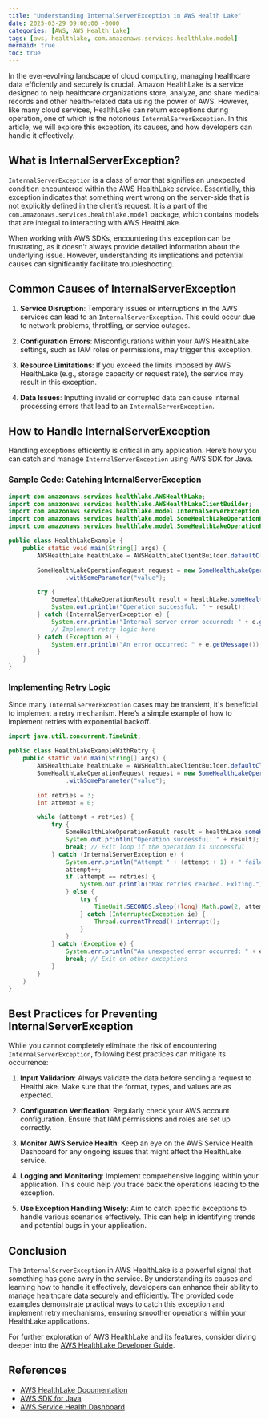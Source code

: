 ```yaml
---
title: "Understanding InternalServerException in AWS Health Lake"
date: 2025-03-29 09:00:00 -0000
categories: [AWS, AWS Health Lake]
tags: [aws, healthlake, com.amazonaws.services.healthlake.model]
mermaid: true
toc: true
---
```



In the ever-evolving landscape of cloud computing, managing healthcare data efficiently and securely is crucial. Amazon HealthLake is a service designed to help healthcare organizations store, analyze, and share medical records and other health-related data using the power of AWS. However, like many cloud services, HealthLake can return exceptions during operation, one of which is the notorious `InternalServerException`. In this article, we will explore this exception, its causes, and how developers can handle it effectively.

## What is InternalServerException?

`InternalServerException` is a class of error that signifies an unexpected condition encountered within the AWS HealthLake service. Essentially, this exception indicates that something went wrong on the server-side that is not explicitly defined in the client’s request. It is a part of the `com.amazonaws.services.healthlake.model` package, which contains models that are integral to interacting with AWS HealthLake.

When working with AWS SDKs, encountering this exception can be frustrating, as it doesn't always provide detailed information about the underlying issue. However, understanding its implications and potential causes can significantly facilitate troubleshooting.

## Common Causes of InternalServerException

1. **Service Disruption**: Temporary issues or interruptions in the AWS services can lead to an `InternalServerException`. This could occur due to network problems, throttling, or service outages.

2. **Configuration Errors**: Misconfigurations within your AWS HealthLake settings, such as IAM roles or permissions, may trigger this exception.

3. **Resource Limitations**: If you exceed the limits imposed by AWS HealthLake (e.g., storage capacity or request rate), the service may result in this exception.

4. **Data Issues**: Inputting invalid or corrupted data can cause internal processing errors that lead to an `InternalServerException`.

## How to Handle InternalServerException

Handling exceptions efficiently is critical in any application. Here’s how you can catch and manage `InternalServerException` using AWS SDK for Java.

### Sample Code: Catching InternalServerException

```java
import com.amazonaws.services.healthlake.AWSHealthLake;
import com.amazonaws.services.healthlake.AWSHealthLakeClientBuilder;
import com.amazonaws.services.healthlake.model.InternalServerException;
import com.amazonaws.services.healthlake.model.SomeHealthLakeOperationRequest;
import com.amazonaws.services.healthlake.model.SomeHealthLakeOperationResult;

public class HealthLakeExample {
    public static void main(String[] args) {
        AWSHealthLake healthLake = AWSHealthLakeClientBuilder.defaultClient();

        SomeHealthLakeOperationRequest request = new SomeHealthLakeOperationRequest()
                .withSomeParameter("value");

        try {
            SomeHealthLakeOperationResult result = healthLake.someHealthLakeOperation(request);
            System.out.println("Operation successful: " + result);
        } catch (InternalServerException e) {
            System.err.println("Internal server error occurred: " + e.getMessage());
            // Implement retry logic here
        } catch (Exception e) {
            System.err.println("An error occurred: " + e.getMessage());
        }
    }
}
```

### Implementing Retry Logic

Since many `InternalServerException` cases may be transient, it's beneficial to implement a retry mechanism. Here’s a simple example of how to implement retries with exponential backoff.

```java
import java.util.concurrent.TimeUnit;

public class HealthLakeExampleWithRetry {
    public static void main(String[] args) {
        AWSHealthLake healthLake = AWSHealthLakeClientBuilder.defaultClient();
        SomeHealthLakeOperationRequest request = new SomeHealthLakeOperationRequest()
                .withSomeParameter("value");

        int retries = 3;
        int attempt = 0;

        while (attempt < retries) {
            try {
                SomeHealthLakeOperationResult result = healthLake.someHealthLakeOperation(request);
                System.out.println("Operation successful: " + result);
                break; // Exit loop if the operation is successful
            } catch (InternalServerException e) {
                System.err.println("Attempt " + (attempt + 1) + " failed due to internal server error: " + e.getMessage());
                attempt++;
                if (attempt == retries) {
                    System.out.println("Max retries reached. Exiting.");
                } else {
                    try {
                        TimeUnit.SECONDS.sleep((long) Math.pow(2, attempt)); // Exponential backoff
                    } catch (InterruptedException ie) {
                        Thread.currentThread().interrupt();
                    }
                }
            } catch (Exception e) {
                System.err.println("An unexpected error occurred: " + e.getMessage());
                break; // Exit on other exceptions
            }
        }
    }
}
```

## Best Practices for Preventing InternalServerException

While you cannot completely eliminate the risk of encountering `InternalServerException`, following best practices can mitigate its occurrence:

1. **Input Validation**: Always validate the data before sending a request to HealthLake. Make sure that the format, types, and values are as expected.

2. **Configuration Verification**: Regularly check your AWS account configuration. Ensure that IAM permissions and roles are set up correctly.

3. **Monitor AWS Service Health**: Keep an eye on the AWS Service Health Dashboard for any ongoing issues that might affect the HealthLake service.

4. **Logging and Monitoring**: Implement comprehensive logging within your application. This could help you trace back the operations leading to the exception.

5. **Use Exception Handling Wisely**: Aim to catch specific exceptions to handle various scenarios effectively. This can help in identifying trends and potential bugs in your application.

## Conclusion

The `InternalServerException` in AWS HealthLake is a powerful signal that something has gone awry in the service. By understanding its causes and learning how to handle it effectively, developers can enhance their ability to manage healthcare data securely and efficiently. The provided code examples demonstrate practical ways to catch this exception and implement retry mechanisms, ensuring smoother operations within your HealthLake applications.

For further exploration of AWS HealthLake and its features, consider diving deeper into the [AWS HealthLake Developer Guide](https://docs.aws.amazon.com/healthlake/latest/APIReference/Welcome.html).

## References
- [AWS HealthLake Documentation](https://aws.amazon.com/healthlake/)
- [AWS SDK for Java](https://docs.aws.amazon.com/sdk-for-java/latest/developer-guide/home.html)
- [AWS Service Health Dashboard](https://status.aws.amazon.com/)
